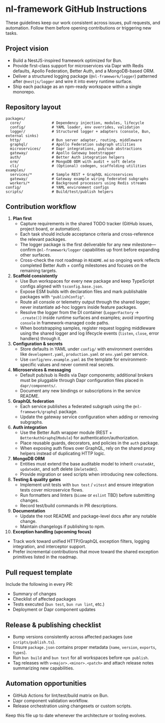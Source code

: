 # nl-framework GitHub Instructions

These guidelines keep our work consistent across issues, pull requests, and automation. Follow them before opening contributions or triggering new tasks.

## Project vision
- Build a NestJS-inspired framework optimized for Bun.
- Provide first-class support for microservices via Dapr with Redis defaults, Apollo Federation, Better Auth, and a MongoDB-based ORM.
- Deliver a structured logging package (`@nl-framework/logger`) patterned after `@nestjs/logger` and wire it into every runtime surface.
- Ship each package as an npm-ready workspace within a single monorepo.

## Repository layout
```
packages/
  core/              # Dependency injection, modules, lifecycle
  config/            # YAML loader, env overrides, validation
  logger/            # Structured logger + adapters (console, Bun, external sinks)
  http/              # Bun server adapter, routing, middleware
  graphql/           # Apollo Federation subgraph utilities
  microservices/     # Dapr integrations, pub/sub abstractions
  gateway/           # Apollo Gateway bootstrapper
  auth/              # Better Auth integration helpers
  orm/               # MongoDB ODM with audit + soft delete
  cli/               # (Optional) codegen, scaffolding utilities
examples/
  services/*         # Sample REST + GraphQL microservices
  gateway/           # Gateway example wiring federated subgraphs
  workers/*          # Background processors using Redis streams
config/              # YAML environment configs
scripts/             # Build/test/publish helpers
```

## Contribution workflow
1. **Plan first**
   - Capture requirements in the shared TODO tracker (GitHub issues, project board, or automation).
   - Each task should include acceptance criteria and cross-reference the relevant packages.
   - The logger package is the first deliverable for any new milestone—confirm `@nl-framework/logger` capabilities up front before expanding other surfaces.
   - Cross-check the root roadmap in `README.md` so ongoing work reflects completed Better Auth + config milestones and focuses on the remaining targets.
2. **Scaffold consistently**
   - Use Bun workspaces for every new package and keep TypeScript configs aligned with `tsconfig.base.json`.
   - Expose ESM builds with declaration files and mark publishable packages with `"publishConfig"`.
   - Route all console or telemetry output through the shared logger; never instantiate ad-hoc loggers inside feature packages.
   - Resolve the logger from the DI container (`LoggerFactory` → `.create()`) inside runtime surfaces and examples; avoid importing `console` in framework-managed code paths.
   - When bootstrapping samples, register request logging middleware using the shared logger and log lifecycle events (`listen`, `close`, error handlers) through it.
3. **Configuration & secrets**
   - Store defaults in YAML under `config/` with environment overrides like `development.yaml`, `production.yaml` or `env.yaml` per service.
   - Use `config/env.example.yaml` as the template for environment-specific values and never commit real secrets.
4. **Microservices & messaging**
   - Default pub/sub is Redis via Dapr components; additional brokers must be pluggable through Dapr configuration files placed in `dapr/components/`.
   - Document any new bindings or subscriptions in the service README.
5. **GraphQL federation**
   - Each service publishes a federated subgraph using the `@nl-framework/graphql` package.
   - Update the gateway service configuration when adding or removing subgraphs.
6. **Auth integration**
   - Use the Better Auth wrapper module (REST + `BetterAuthGraphqlModule`) for authentication/authorization.
   - Place reusable guards, decorators, and policies in the `auth` package.
   - When exposing auth flows over GraphQL, rely on the shared proxy helpers instead of duplicating HTTP logic.
7. **MongoDB ORM**
   - Entities must extend the base auditable model to inherit `createdAt`, `updatedAt`, and soft delete (`deletedAt`).
   - Provide migration or seed scripts when introducing new collections.
8. **Testing & quality gates**
   - Implement unit tests with `bun test` / `vitest` and ensure integration tests cover microservice flows.
   - Run formatters and linters (`biome` or `eslint` TBD) before submitting changes.
   - Record test/build commands in PR descriptions.
9. **Documentation**
   - Update the root README and package-level docs after any notable change.
   - Maintain changelogs if publishing to npm.
10. **Exception handling (upcoming focus)**
   - Track work toward unified HTTP/GraphQL exception filters, logging integration, and interceptor support.
   - Prefer incremental contributions that move toward the shared exception primitives listed in the roadmap.

## Pull request template
Include the following in every PR:
- Summary of changes
- Checklist of affected packages
- Tests executed (`bun test`, `bun run lint`, etc.)
- Deployment or Dapr component updates

## Release & publishing checklist
- Bump versions consistently across affected packages (use `scripts/publish.ts`).
- Ensure `package.json` contains proper metadata (`name`, `version`, `exports`, `types`).
- Run `bun build` and `bun test` for all workspaces before `npm publish`.
- Tag releases with `v<major>.<minor>.<patch>` and attach release notes summarizing new capabilities.

## Automation opportunities
- GitHub Actions for lint/test/build matrix on Bun.
- Dapr component validation workflow.
- Release orchestration using changesets or custom scripts.

Keep this file up to date whenever the architecture or tooling evolves.